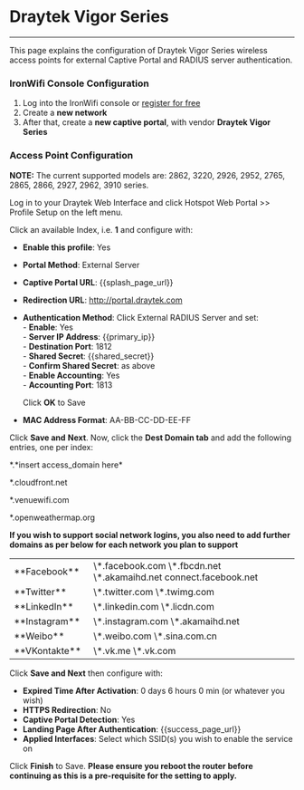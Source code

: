 # **Draytek Vigor Series**

---

This page explains the configuration of Draytek Vigor Series wireless access points for external Captive  Portal and RADIUS server authentication.

### IronWifi Console Configuration

1. Log into the IronWifi console or [register for free](https://console.ironwifi.com/register)
2. Create a **new network**
3. After that, create a **new captive portal**, with vendor **Draytek Vigor Series**

### Access Point Configuration

**NOTE:** The current supported models are: 2862, 3220, 2926, 2952, 2765, 2865, 2866, 2927, 2962, 3910 series.

Log in to your Draytek Web Interface and click Hotspot Web Portal &gt;&gt; Profile Setup on the left menu.

Click an available Index, i.e. **1** and configure with:

- **Enable this profile**: Yes
- **Portal Method**: External Server
- **Captive Portal URL**: {{splash_page_url}}
- **Redirection URL**: <http://portal.draytek.com>
- **Authentication Method**: Click External RADIUS Server and set:  
    \- **Enable**: Yes  
    \- **Server IP Address**: {{primary_ip}}  
    \- **Destination Port**: 1812  
    \- **Shared Secret**: {{shared_secret}}  
    \- **Confirm Shared Secret**: as above  
    \- **Enable Accounting**: Yes  
    \- **Accounting Port**: 1813  
      
    Click **OK** to Save
- **MAC Address Format**: AA-BB-CC-DD-EE-FF

Click **Save and** **Next**. Now, click the **Dest Domain tab** and add the following entries, one per index:

\*.\*insert access\_domain here\*

\*.cloudfront.net

\*.venuewifi.com

\*.openweathermap.org

**If you wish to support social network logins, you also need to add further domains as per below for each network you plan to support**

<table cellspacing="1"><tbody><tr><td style="width: 27.7568%;">**Facebook**  
</td><td style="width: 71.863%;">\*.facebook.com  
\*.fbcdn.net  
\*.akamaihd.net  
connect.facebook.net  
  
</td></tr><tr><td style="width: 27.7568%;">**Twitter**  
</td><td style="width: 71.863%;">\*.twitter.com  
\*.twimg.com  
  
</td></tr><tr><td style="width: 27.7568%;">**LinkedIn**  
</td><td style="width: 71.863%;">\*.linkedin.com  
\*.licdn.com  
  
</td></tr><tr><td style="width: 27.7568%;">**Instagram**  
</td><td style="width: 71.863%;">\*.instagram.com  
\*.akamaihd.net  
  
</td></tr><tr><td style="width: 27.7568%;">**Weibo**  
</td><td style="width: 71.863%;">\*.weibo.com  
\*.sina.com.cn  
  
</td></tr><tr><td style="width: 27.7568%;">**VKontakte**  
</td><td style="width: 71.863%;">\*.vk.me  
\*.vk.com  
  
</td></tr></tbody></table>

Click **Save and Next** then configure with:

- **Expired Time After Activation**: 0 days 6 hours 0 min (or whatever you wish)
- **HTTPS Redirection**: No
- **Captive Portal Detection**: Yes
- **Landing Page After Authentication**: {{success_page_url}}
- **Applied Interfaces**: Select which SSID(s) you wish to enable the service on

Click **Finish** to Save. **Please ensure you reboot the router before continuing as this is a pre-requisite for the setting to apply.**